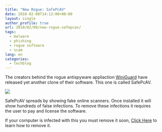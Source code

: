 ```yaml
---
title: "New Rogue: SafePcAV"
date: 2010-02-08T14:13:00+00:00
layout: single
author_profile: true
url: 2010/02/08/new-rogue-safepcav/
tags:
  - malware
  - phishing
  - rogue software
  - scam
lang: en
categories: 
  - techblog
---
```

The creators behind the rogue antispyware appliaction [WiniGuard](http://sites.google.com/site/boelectronic/computer/malware/list-of-common-malwares/winiguard) have released yet another clone of their software. This one is called SafePcAV.

[![](http://1.bp.blogspot.com/_vaUVXcmC3OI/S3AU-e5tPuI/AAAAAAAAA24/K6JD-pcsLBw/s640/safepcav.jpg)](http://1.bp.blogspot.com/_vaUVXcmC3OI/S3AU-e5tPuI/AAAAAAAAA24/K6JD-pcsLBw/s1600-h/safepcav.jpg)

SafePcAV spreads by showing fake online scanners. Once installed it will show hundreds of false infections. To remove these infections it requires the user to pay and license the software.

If your computer is infected with this you must remove it soon, [Click Here](/2011/01/02/malware-removal-guide-for-Windows/) to learn how to remove it.